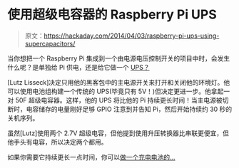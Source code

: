 # 使用超级电容器的 Raspberry Pi UPS

> 原文：<https://hackaday.com/2014/04/03/raspberry-pi-ups-using-supercapacitors/>

当你想把一个 Raspberry Pi 集成到一个由电源电压控制开关的项目中时，会发生什么呢？是单独给 Pi 供电，还是给它做一个 [UPS？](http://www.hackerspace-ffm.de/wiki/index.php?title=Raspi_EDLC_UPS)

[Lutz Lisseck]决定只用他的黑客包中的主电源开关来打开和关闭他的环境灯。他可以使用电池组构建一个传统的 UPS(毕竟只有 5V！)但决定更进一步。他拿起一对 50F 超级电容器。这样，他的 UPS 将比他的 Pi 持续更长时间！当主电源被切断时，电容储存的电量刚好足够 GPIO 注意到并告知 Pi，然后开始持续约 30 秒的关机序列。

虽然[Lutz]使用两个 2.7V 超级电容，但他提到使用升压转换器比串联更便宜，但他手头有电容，所以决定两个都用。

如果你需要它持续更长一点时间，你可以[做一个充电电池的…](http://hackaday.com/2013/11/17/battery-backup-for-raspi-keeps-your-data-safe/)